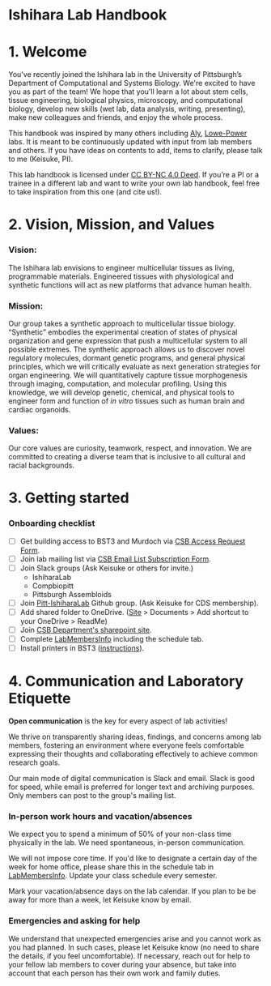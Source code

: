# Ishihara Lab Handbook

<!-- Table of Contents will be auto-generated here -->

# 1. Welcome
You've recently joined the Ishihara lab in the University of Pittsburgh’s Department of Computational and Systems Biology.
We're excited to have you as part of the team!
We hope that you'll learn a lot about stem cells, tissue engineering, biological physics, microscopy, and computational biology, develop new skills (wet lab, data analysis, writing, presenting), make new colleagues and friends, and enjoy the whole process.

This handbook was inspired by many others including [Aly](https://github.com/alylab/labmanual),  [Lowe-Power](https://github.com/lowepowerlab/lab_handbook) labs. It is meant to be continuously updated with input from lab members and others. If you have ideas on contents to add, items to clarify, please talk to me (Keisuke, PI).

This lab handbook is licensed under [CC BY-NC 4.0 Deed](https://creativecommons.org/licenses/by-nc/4.0/). If you’re a PI or a trainee in a different lab and want to write your own lab handbook, feel free to take inspiration from this one (and cite us!).

# 2. Vision, Mission, and Values

### **Vision:**
The Ishihara lab envisions to engineer multicellular tissues as living, programmable materials.
Engineered tissues with physiological and synthetic functions will act as new platforms that advance human health.

### **Mission:**
Our group takes a synthetic approach to multicellular tissue biology. “Synthetic” embodies the experimental creation of states of physical organization and gene expression that push a multicellular system to all possible extremes.
The synthetic approach allows us to discover novel regulatory molecules, dormant genetic programs, and general physical principles, which we will critically evaluate as next generation strategies for organ engineering.
We will quantitatively capture tissue morphogenesis through imaging, computation, and molecular profiling.
Using this knowledge, we will develop genetic, chemical, and physical tools to engineer form and function of *in vitro* tissues such as human brain and cardiac organoids.

### **Values:**
Our core values are curiosity, teamwork, respect, and innovation.
We are committed to creating a diverse team that is inclusive to all cultural and racial backgrounds.

# 3. Getting started

### Onboarding checklist


- [ ] Get building access to BST3 and Murdoch via [CSB Access Request Form](https://forms.office.com/pages/responsepage.aspx?id=ifT5nqDg606HzDpSYRL9DX0A_WxZc7xAiilyOn5VZDlUMFlVOUNMOUkzVzVFMEJXRkVLQzM2SkEyTCQlQCN0PWcu).
- [ ] Join lab mailing list via  [CSB Email List Subscription Form](https://forms.office.com/pages/responsepage.aspx?id=ifT5nqDg606HzDpSYRL9DdzwsnPuT99GkKDXIhKUpDlUQVk2QTRIMUxQM0lHUU5WTFJGWjU4V1k5Uy4u).
- [ ] Join Slack groups (Ask Keisuke or others for invite.)
	- IshiharaLab
	- Compbiopitt
	- Pittsburgh Assembloids 
- [ ] Join [Pitt-IshiharaLab](https://github.com/Pitt-IshiharaLab) Github group. (Ask Keisuke for CDS membership).
- [ ] Add shared folder to OneDrive. ([Site](https://pitt.sharepoint.com/sites/ishiharalab2/SitePages/CollabHome.aspx) > Documents > Add shortcut to your OneDrive > ReadMe)
- [ ] Join [CSB Department's sharepoint site](https://pitt.sharepoint.com/sites/ProjectB).
- [ ] Complete [LabMembersInfo](https://docs.google.com/spreadsheets/d/1gm7NiiYUaOu9xGvc94AHQDnNEBrtlLbd7ZU5bwCZrD8/edit?usp=sharing) including the schedule tab.
- [ ] Install printers in BST3 ([instructions](https://sites.pitt.edu/~gengkon/)). 

# 4. Communication and Laboratory Etiquette

**Open communication** is the key for every aspect of lab activities!

We thrive on transparently sharing ideas, findings, and concerns among lab members, fostering an environment where everyone feels comfortable expressing their thoughts and collaborating effectively to achieve common research goals.

Our main mode of digital communication is Slack and email. Slack is good for speed, while email is preferred for longer text and archiving purposes. 
Only members can post to the group's mailing list.

### In-person work hours and vacation/absences

We expect you to spend a minimum of 50% of your non-class time physically in the lab. We need spontaneous, in-person communication.

We will not impose core time. If you'd like to designate a certain day of the week for home office, please share this in the schedule tab in [LabMembersInfo](https://docs.google.com/spreadsheets/d/1gm7NiiYUaOu9xGvc94AHQDnNEBrtlLbd7ZU5bwCZrD8/edit?usp=sharing). Update your class schedule every semester.

Mark your vacation/absence days on the lab calendar. If you plan to be be away for more than a week, let Keisuke know by email. 

### Emergencies and asking for help

We understand that unexpected emergencies arise and you cannot work as you had planned. In such cases, please let Keisuke know (no need to share the details, if you feel uncomfortable). If necessary, reach out for help to your fellow lab members to cover during your absence, but take into account that each person has their own work and family duties.